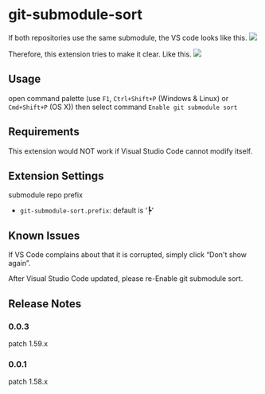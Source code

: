 # git-submodule-sort

If both repositories use the same submodule, the VS code looks like this.
![](https://user-images.githubusercontent.com/2452450/114032085-8f400100-98ae-11eb-8acd-f03e1bf67444.png)

Therefore, this extension tries to make it clear. Like this.
![](https://user-images.githubusercontent.com/2452450/114032112-96670f00-98ae-11eb-8b27-7086bb9d9648.png)

## Usage

open command palette (use `F1`, `Ctrl+Shift+P` (Windows & Linux) or `Cmd+Shift+P` (OS X))
then select command `Enable git submodule sort`

## Requirements

This extension would NOT work if Visual Studio Code cannot modify itself.

## Extension Settings

submodule repo prefix

* `git-submodule-sort.prefix`: default is '┡'

## Known Issues

If VS Code complains about that it is corrupted, simply click “Don't show again”.

After Visual Studio Code updated, please re-Enable git submodule sort.

## Release Notes

### 0.0.3

patch 1.59.x

### 0.0.1

patch 1.58.x

